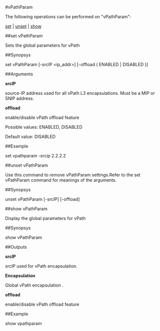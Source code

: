 #vPathParam

The following operations can be performed on "vPathParam":


[set](#set-vpathparam) | [unset](#unset-vpathparam) | [show](#show-vpathparam)

##set vPathParam

Sets the global parameters for vPath


##Synopsys

set vPathParam [-srcIP &lt;ip_addr>] [-offload ( ENABLED | DISABLED )]


##Arguments

<b>srcIP</b>
source-IP address used for all vPath L3 encapsulations. Must be a MIP or SNIP address.

<b>offload</b>
enable/disable vPath offload feature
Possible values: ENABLED, DISABLED
Default value: DISABLED



##Example

set vpathparam -srcip 2.2.2.2

##unset vPathParam

Use this command to remove  vPathParam settings.Refer to the set  vPathParam command for meanings of the arguments.


##Synopsys

unset vPathParam [-srcIP] [-offload]


##show vPathParam

Display the global parameters for vPath


##Synopsys

show vPathParam


##Outputs

<b>srcIP</b>
srcIP used for vPath encapsulation.

<b>Encapsulation</b>
Global vPath encapsulation .

<b>offload</b>
enable/disable vPath offload feature



##Example

show vpathparam

